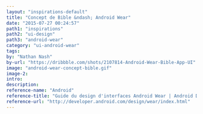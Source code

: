 ```yaml
---
layout: "inspirations-default"
title: "Concept de Bible &ndash; Android Wear"
date: "2015-07-27 00:24:57"
path1: "inspirations"
path2: "ui-design"
path3: "android-wear"
category: "ui-android-wear"
tags:
by: "Nathan Nash"
by-url: "https://dribbble.com/shots/2107814-Android-Wear-Bible-App-UI"
image: "android-wear-concept-bible.gif"
image-2:
intro:
description:
reference-name: "Android"
reference-title: "Guide du design d'interfaces Android Wear | Android Developers"
reference-url: "http://developer.android.com/design/wear/index.html"
---
```

